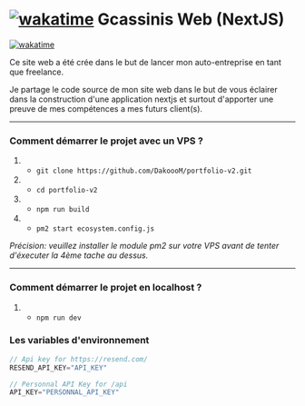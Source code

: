 # [![wakatime](https://cdn.discordapp.com/attachments/819049402097336340/1194637741854556271/l.png?ex=65b11418&is=659e9f18&hm=22b4292a0ea4591578b0e2bec110555ff20ab2a1ab4d0ed73b19ea3602bf7599&)](#) Gcassinis Web (NextJS)

[![wakatime](https://wakatime.com/badge/user/cd7fd9ea-e1d6-44f3-9e27-2f7f13627930/project/018bcef2-34f5-4bf4-ae24-776fd145b331.svg)](#)

Ce site web a été crée dans le but de lancer mon auto-entreprise en tant que freelance.

Je partage le code source de mon site web dans le but de vous éclairer dans la construction d'une application nextjs et surtout d'apporter une preuve de mes compétences a mes futurs client(s).

___

### Comment démarrer le projet avec un VPS ?
1. - `git clone https://github.com/DakoooM/portfolio-v2.git`

2. - `cd portfolio-v2`

3. - `npm run build`

4. - `pm2 start ecosystem.config.js`

*Précision: veuillez installer le module pm2 sur votre VPS avant de tenter d'éxecuter la 4ème tache au dessus.*

___

### Comment démarrer le projet en **localhost** ?
1. - `npm run dev`


### Les variables d'environnement
```js
// Api key for https://resend.com/
RESEND_API_KEY="API_KEY"

// Personnal API Key for /api
API_KEY="PERSONNAL_API_KEY"
```